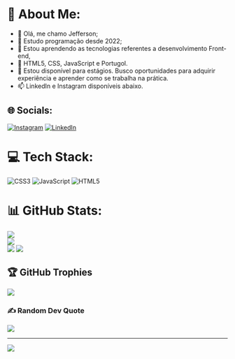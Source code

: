# 💫 About Me:
- 👋 Olá, me chamo Jefferson;
- 👀 Estudo programação desde 2022;
- 🌱 Estou aprendendo as tecnologias referentes a desenvolvimento Front-end,
- 🌱 HTML5, CSS, JavaScript e Portugol.
- 💞️ Estou disponível para estágios. Busco oportunidades para adquirir experiência e aprender como se trabalha na prática.
- 📫 LinkedIn e Instagram disponíveis abaixo. <br>


## 🌐 Socials:
 [![Instagram](https://img.shields.io/badge/Instagram-%23E4405F.svg?logo=Instagram&logoColor=white)](https://instagram.com/_jeeffsantoos/) [![LinkedIn](https://img.shields.io/badge/LinkedIn-%230077B5.svg?logo=linkedin&logoColor=white)](https://linkedin.com/in/jeeffsantoos/) 

# 💻 Tech Stack:
![CSS3](https://img.shields.io/badge/css3-%231572B6.svg?style=for-the-badge&logo=css3&logoColor=white) ![JavaScript](https://img.shields.io/badge/javascript-%23323330.svg?style=for-the-badge&logo=javascript&logoColor=%23F7DF1E) ![HTML5](https://img.shields.io/badge/html5-%23E34F26.svg?style=for-the-badge&logo=html5&logoColor=white)
# 📊 GitHub Stats:
![](https://github-readme-stats.vercel.app/api?username=Jeeffsantoos&theme=dark&hide_border=false&include_all_commits=true&count_private=true)<br/>
![](https://github-readme-streak-stats.herokuapp.com/?user=Jeeffsantoos&theme=dark&hide_border=false)<br/>
![](https://github-readme-stats.vercel.app/api/top-langs/?username=Jeeffsantoos&theme=dark&hide_border=false&include_all_commits=true&count_private=true&layout=compact)
[![](https://visitcount.itsvg.in/api?id=jeeffsantoos&label=Profile%20Views&icon=1&pretty=true)](https://visitcount.itsvg.in)

## 🏆 GitHub Trophies
![](https://github-profile-trophy.vercel.app/?username=Jeeffsantoos&theme=radical&no-frame=false&no-bg=false&margin-w=4)

### ✍️ Random Dev Quote
![](https://quotes-github-readme.vercel.app/api?type=horizontal&theme=dark)

---
[![](https://visitcount.itsvg.in/api?id=Jeeffsantoos&icon=0&color=0)](https://visitcount.itsvg.in)
